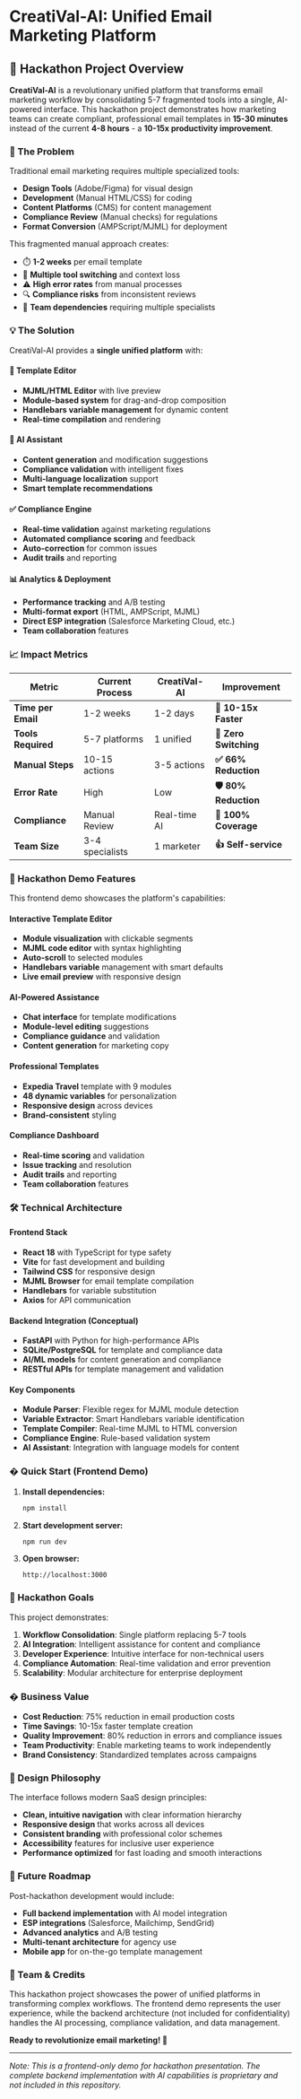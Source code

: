 # CreatiVal-AI: Unified Email Marketing Platform

## 🎯 Hackathon Project Overview

**CreatiVal-AI** is a revolutionary unified platform that transforms email marketing workflow by consolidating 5-7 fragmented tools into a single, AI-powered interface. This hackathon project demonstrates how marketing teams can create compliant, professional email templates in **15-30 minutes** instead of the current **4-8 hours** - a **10-15x productivity improvement**.

### 🚀 The Problem

Traditional email marketing requires multiple specialized tools:
- **Design Tools** (Adobe/Figma) for visual design
- **Development** (Manual HTML/CSS) for coding
- **Content Platforms** (CMS) for content management
- **Compliance Review** (Manual checks) for regulations
- **Format Conversion** (AMPScript/MJML) for deployment

This fragmented manual approach creates:
- ⏱️ **1-2 weeks** per email template
- 🎯 **Multiple tool switching** and context loss
- ⚠️ **High error rates** from manual processes
- 🔍 **Compliance risks** from inconsistent reviews
- 👥 **Team dependencies** requiring multiple specialists

### 💡 The Solution

CreatiVal-AI provides a **single unified platform** with:

#### **🎨 Template Editor**
- **MJML/HTML Editor** with live preview
- **Module-based system** for drag-and-drop composition
- **Handlebars variable management** for dynamic content
- **Real-time compilation** and rendering

#### **🤖 AI Assistant**
- **Content generation** and modification suggestions
- **Compliance validation** with intelligent fixes
- **Multi-language localization** support
- **Smart template recommendations**

#### **✅ Compliance Engine**
- **Real-time validation** against marketing regulations
- **Automated compliance scoring** and feedback
- **Auto-correction** for common issues
- **Audit trails** and reporting

#### **📊 Analytics & Deployment**
- **Performance tracking** and A/B testing
- **Multi-format export** (HTML, AMPScript, MJML)
- **Direct ESP integration** (Salesforce Marketing Cloud, etc.)
- **Team collaboration** features

### 📈 Impact Metrics

| Metric | Current Process | CreatiVal-AI | Improvement |
|--------|-----------------|--------------|-------------|
| **Time per Email** | 1-2 weeks | 1-2 days | **🚀 10-15x Faster** |
| **Tools Required** | 5-7 platforms | 1 unified | **💯 Zero Switching** |
| **Manual Steps** | 10-15 actions | 3-5 actions | **✅ 66% Reduction** |
| **Error Rate** | High | Low | **🛡️ 80% Reduction** |
| **Compliance** | Manual Review | Real-time AI | **🤖 100% Coverage** |
| **Team Size** | 3-4 specialists | 1 marketer | **👍 Self-service** |

### 🎪 Hackathon Demo Features

This frontend demo showcases the platform's capabilities:

#### **Interactive Template Editor**
- **Module visualization** with clickable segments
- **MJML code editor** with syntax highlighting
- **Auto-scroll** to selected modules
- **Handlebars variable** management with smart defaults
- **Live email preview** with responsive design

#### **AI-Powered Assistance**
- **Chat interface** for template modifications
- **Module-level editing** suggestions
- **Compliance guidance** and validation
- **Content generation** for marketing copy

#### **Professional Templates**
- **Expedia Travel** template with 9 modules
- **48 dynamic variables** for personalization
- **Responsive design** across devices
- **Brand-consistent** styling

#### **Compliance Dashboard**
- **Real-time scoring** and validation
- **Issue tracking** and resolution
- **Audit trails** and reporting
- **Team collaboration** features

### 🛠️ Technical Architecture

#### **Frontend Stack**
- **React 18** with TypeScript for type safety
- **Vite** for fast development and building
- **Tailwind CSS** for responsive design
- **MJML Browser** for email template compilation
- **Handlebars** for variable substitution
- **Axios** for API communication

#### **Backend Integration** (Conceptual)
- **FastAPI** with Python for high-performance APIs
- **SQLite/PostgreSQL** for template and compliance data
- **AI/ML models** for content generation and compliance
- **RESTful APIs** for template management and validation

#### **Key Components**
- **Module Parser**: Flexible regex for MJML module detection
- **Variable Extractor**: Smart Handlebars variable identification
- **Template Compiler**: Real-time MJML to HTML conversion
- **Compliance Engine**: Rule-based validation system
- **AI Assistant**: Integration with language models for content

### � Quick Start (Frontend Demo)

1. **Install dependencies:**
   ```bash
   npm install
   ```

2. **Start development server:**
   ```bash
   npm run dev
   ```

3. **Open browser:**
   ```
   http://localhost:3000
   ```

### 🎯 Hackathon Goals

This project demonstrates:

1. **Workflow Consolidation**: Single platform replacing 5-7 tools
2. **AI Integration**: Intelligent assistance for content and compliance
3. **Developer Experience**: Intuitive interface for non-technical users
4. **Compliance Automation**: Real-time validation and error prevention
5. **Scalability**: Modular architecture for enterprise deployment

### � Business Value

- **Cost Reduction**: 75% reduction in email production costs
- **Time Savings**: 10-15x faster template creation
- **Quality Improvement**: 80% reduction in errors and compliance issues
- **Team Productivity**: Enable marketing teams to work independently
- **Brand Consistency**: Standardized templates across campaigns

### 🎨 Design Philosophy

The interface follows modern SaaS design principles:
- **Clean, intuitive navigation** with clear information hierarchy
- **Responsive design** that works across all devices
- **Consistent branding** with professional color schemes
- **Accessibility** features for inclusive user experience
- **Performance optimized** for fast loading and smooth interactions

### 🔮 Future Roadmap

Post-hackathon development would include:
- **Full backend implementation** with AI model integration
- **ESP integrations** (Salesforce, Mailchimp, SendGrid)
- **Advanced analytics** and A/B testing
- **Multi-tenant architecture** for agency use
- **Mobile app** for on-the-go template management

### 👥 Team & Credits

This hackathon project showcases the power of unified platforms in transforming complex workflows. The frontend demo represents the user experience, while the backend architecture (not included for confidentiality) handles the AI processing, compliance validation, and data management.

**Ready to revolutionize email marketing! 🚀**

---

*Note: This is a frontend-only demo for hackathon presentation. The complete backend implementation with AI capabilities is proprietary and not included in this repository.*      